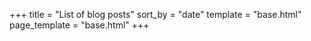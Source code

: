 +++
title = "List of blog posts"
sort_by = "date"
template = "base.html"
page_template = "base.html"
+++